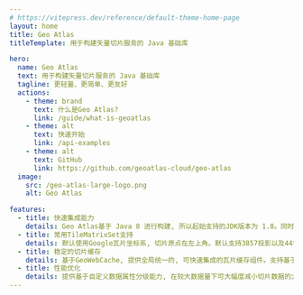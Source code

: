 ```yaml
---
# https://vitepress.dev/reference/default-theme-home-page
layout: home
title: Geo Atlas
titleTemplate: 用于构建矢量切片服务的 Java 基础库

hero:
  name: Geo Atlas
  text: 用于构建矢量切片服务的 Java 基础库
  tagline: 更轻量、更简单、更友好
  actions:
    - theme: brand
      text: 什么是Geo Atlas?
      link: /guide/what-is-geoatlas
    - theme: alt
      text: 快速开始
      link: /api-examples
    - theme: alt
      text: GitHub
      link: https://github.com/geoatlas-cloud/geo-atlas
  image:
    src: /geo-atlas-large-logo.png
    alt: Geo Atlas

features:
  - title: 快速集成能力
    details: Geo Atlas基于 Java 8 进行构建, 所以起始支持的JDK版本为 1.8。同时基于Springboot构建上层组件, 可提供快速的对外集成能力。
  - title: 常用TileMatrixSet支持
    details: 默认使用Google瓦片坐标系, 切片原点在左上角。默认支持3857投影以及4490经纬度投影, 可自行拓展。
  - title: 稳定的切片缓存
    details: 基于GeoWebCache, 提供全局统一的, 可快速集成的瓦片缓存组件。支持基于内存和文件系统的缓存, 支持Seed、Reseed、Truncate三种切片处理策略。
  - title: 性能优化
    details: 提供基于自定义数据属性分级能力, 在较大数据量下可大幅度减小切片数据的大小。支持自定义数据范围(OGC TileMatrixSet Limits), 可限定切片请求范围, 提高访问效率以及一定程度提升安全性。
---
```


